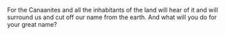 For the Canaanites and all the inhabitants of the land will hear of it and will surround us and cut off our name from the earth. And what will you do for your great name?

